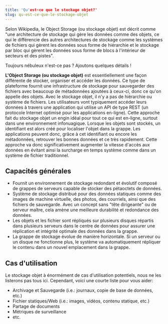 ```yaml
---
title: 'Qu'est-ce que le stockage objet?'
slug: qu-est-ce-que-le-stockage-objet
---
```



Selon Wikipedia, le Object Storage (ou stockage objet) est décrit comme "une architecture de stockage qui gère les données comme des objets, ce qui le différencie des autres architectures de stockage comme les systèmes de fichiers qui gèrent les données sous forme de hiérarchie et le stockage par bloc qui gèrent les données sous forme de blocs à l'intérieur de secteurs et des pistes".

Toujours nébuleux n'est-ce pas ? Ajoutons quelques détails !

**L'Object Storage (ou stockage objet)** est essentiellement une façon différente de stocker, organiser et accéder les données. Ce type de plateforme fournit une infrastructure de stockage pour sauvegarder des fichiers avec beaucoup de métadonnées ajoutées à ceux-ci, donc ce qu'on appelle des objets. Avec le stockage objet, il n'y a pas de hiérarchie ou système de fichiers. Les utilisateurs vont typiquement accéder leurs données à travers une application qui utilise un API de type REST (un protocole Internet optimisé pour les applications en-ligne). Cette approche fait du stockage objet un engin idéal pour tout ce qui est en-ligne, surtout dans une environnement infonuagique. Lorsque les objets sont stockés, un identifiant est alors créé pour localiser l'objet dans la grappe. Les applications peuvent donc, grâce à cet identifiant ou encore les métadonnées, retrouver les bonnes données et ce très rapidement. Cette approche va donc significativement augmenter la vitesse d'accès aux données en évitant ainsi la surcharge en temps système comme dans un système de fichier traditionnel.

## Capacités générales
- Fournit un environnement de stockage redondant et évolutif composé de grappes de serveurs capable de stocker des pétaoctets de données.
- Système de stockage distribué pour des données statiques comme des images de machine virtuelle, des photos, des courriels, ainsi que des fichiers de sauvegarde. Avec un concept sans "tête dirigeante" ou de serveur maître, cela amène une meilleure durabilité et redondance des données.
- Les objets et les fichier sont répliqués sur plusieurs disques répartis dans plusieurs serveurs dans le centre de données pour assurer une réplication et intégrité optimale des données dans la grappe.
- La grappe de stockage évolue de manière horizontale. Si un serveur ou un disque ne fonctionne plus, le système va automatiquement répliquer le contenu dans un nouvel emplacement dans la grappe.

## Cas d'utilisation
Le stockage objet à énormément de cas d'utilisation potentiels, nous ne les listerons pas tous ici. Cependant, voici une courte liste pour vous aider:

- Archivage et Sauvegarde (i.e.: journaux, copie de base de données, etc.)
- Fichier statiques/Web (i.e.: images, vidéos, contenu statique, etc.)
- Partage de documents
- Métriques de surveillance
- etc.
